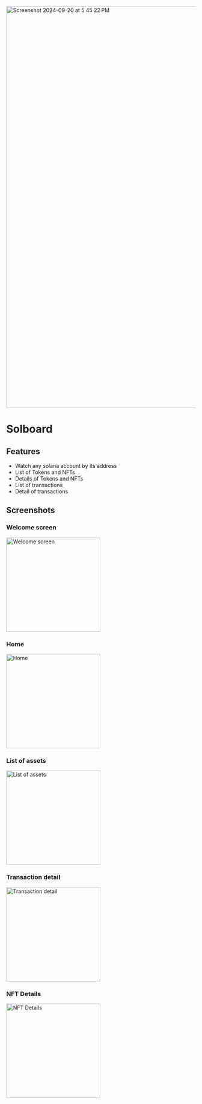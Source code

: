 <img width="1066" alt="Screenshot 2024-09-20 at 5 45 22 PM" src="https://github.com/user-attachments/assets/e950b0e7-6cd5-495e-996c-9aa880bcd992">

# Solboard

## Features

- Watch any solana account by its address
- List of Tokens and NFTs
- Details of Tokens and NFTs
- List of transactions
- Detail of transactions

## Screenshots


### Welcome screen

<img width="250" alt="Welcome screen" src="https://github.com/user-attachments/assets/6243cfd1-3951-4c3e-8c53-aece4b9d7d44">


### Home


<img width="250" alt="Home" src="https://github.com/user-attachments/assets/ff5ab84d-bf5d-4f11-9f51-192426eb462e">


### List of assets


<img width="250" alt="List of assets" src="https://github.com/user-attachments/assets/5b5f9c7b-37d6-442d-b355-bce64a609427">


### Transaction detail


<img width="250" alt="Transaction detail" src="https://github.com/user-attachments/assets/50de1cf4-7c68-4f0f-ae12-4bb76d3ebf41">


### NFT Details


<img width="250" alt="NFT Details" src="https://github.com/user-attachments/assets/7566c2fd-68ce-4bb7-9f4b-07179ba82c49">

